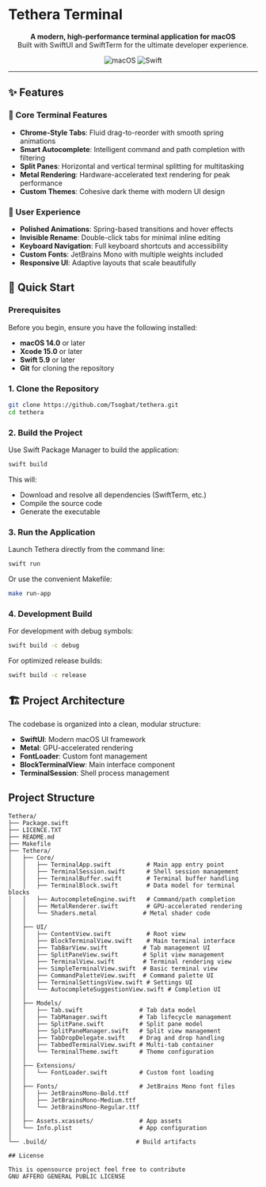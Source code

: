 # Tethera Terminal

<p align="center">
  <strong>A modern, high-performance terminal application for macOS</strong><br>
  Built with SwiftUI and SwiftTerm for the ultimate developer experience.
</p>

<p align="center">
  <img src="https://img.shields.io/badge/macOS-14.0+-blue.svg" alt="macOS">
  <img src="https://img.shields.io/badge/Swift-5.9+-orange.svg" alt="Swift">
</p>

---

## ✨ Features

### 🚀 Core Terminal Features

- **Chrome-Style Tabs**: Fluid drag-to-reorder with smooth spring animations
- **Smart Autocomplete**: Intelligent command and path completion with filtering
- **Split Panes**: Horizontal and vertical terminal splitting for multitasking
- **Metal Rendering**: Hardware-accelerated text rendering for peak performance
- **Custom Themes**: Cohesive dark theme with modern UI design

### 🎨 User Experience

- **Polished Animations**: Spring-based transitions and hover effects
- **Invisible Rename**: Double-click tabs for minimal inline editing
- **Keyboard Navigation**: Full keyboard shortcuts and accessibility
- **Custom Fonts**: JetBrains Mono with multiple weights included
- **Responsive UI**: Adaptive layouts that scale beautifully

## 🚀 Quick Start

### Prerequisites

Before you begin, ensure you have the following installed:

- **macOS 14.0** or later
- **Xcode 15.0** or later
- **Swift 5.9** or later
- **Git** for cloning the repository

### 1. Clone the Repository

```bash
git clone https://github.com/Tsogbat/tethera.git
cd tethera
```

### 2. Build the Project

Use Swift Package Manager to build the application:

```bash
swift build
```

This will:

- Download and resolve all dependencies (SwiftTerm, etc.)
- Compile the source code
- Generate the executable

### 3. Run the Application

Launch Tethera directly from the command line:

```bash
swift run
```

Or use the convenient Makefile:

```bash
make run-app
```

### 4. Development Build

For development with debug symbols:

```bash
swift build -c debug
```

For optimized release builds:

```bash
swift build -c release
```

## 🏗️ Project Architecture

The codebase is organized into a clean, modular structure:

- **SwiftUI**: Modern macOS UI framework
- **Metal**: GPU-accelerated rendering
- **FontLoader**: Custom font management
- **BlockTerminalView**: Main interface component
- **TerminalSession**: Shell process management

## Project Structure

```
Tethera/
├── Package.swift
├── LICENCE.TXT
├── README.md
├── Makefile
├── Tethera/
│   ├── Core/
│   │   ├── TerminalApp.swift          # Main app entry point
│   │   ├── TerminalSession.swift      # Shell session management
│   │   ├── TerminalBuffer.swift       # Terminal buffer handling
│   │   ├── TerminalBlock.swift        # Data model for terminal blocks
│   │   ├── AutocompleteEngine.swift   # Command/path completion
│   │   ├── MetalRenderer.swift        # GPU-accelerated rendering
│   │   └── Shaders.metal             # Metal shader code
│   │
│   ├── UI/
│   │   ├── ContentView.swift          # Root view
│   │   ├── BlockTerminalView.swift    # Main terminal interface
│   │   ├── TabBarView.swift          # Tab management UI
│   │   ├── SplitPaneView.swift       # Split view management
│   │   ├── TerminalView.swift        # Terminal rendering view
│   │   ├── SimpleTerminalView.swift  # Basic terminal view
│   │   ├── CommandPaletteView.swift  # Command palette UI
│   │   ├── TerminalSettingsView.swift # Settings UI
│   │   └── AutocompleteSuggestionView.swift # Completion UI
│   │
│   ├── Models/
│   │   ├── Tab.swift                # Tab data model
│   │   ├── TabManager.swift         # Tab lifecycle management
│   │   ├── SplitPane.swift          # Split pane model
│   │   ├── SplitPaneManager.swift   # Split view management
│   │   ├── TabDropDelegate.swift    # Drag and drop handling
│   │   ├── TabbedTerminalView.swift # Multi-tab container
│   │   └── TerminalTheme.swift      # Theme configuration
│   │
│   ├── Extensions/
│   │   └── FontLoader.swift         # Custom font loading
│   │
│   ├── Fonts/                       # JetBrains Mono font files
│   │   ├── JetBrainsMono-Bold.ttf
│   │   ├── JetBrainsMono-Medium.ttf
│   │   └── JetBrainsMono-Regular.ttf
│   │
│   ├── Assets.xcassets/             # App assets
│   └── Info.plist                   # App configuration
│
└── .build/                         # Build artifacts

## License

This is opensource project feel free to contribute
GNU AFFERO GENERAL PUBLIC LICENSE
```
